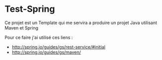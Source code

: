 # Test-Spring

Ce projet est un Template qui me servira a produire un projet Java utilisant Maven et Spring 

Pour ce faire j'ai utilisé ces liens : 
   - http://spring.io/guides/gs/rest-service/#initial
   - http://spring.io/guides/gs/maven/
